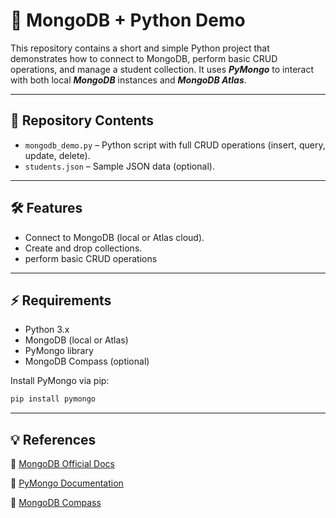 # :memo: MongoDB + Python Demo

This repository contains a short and simple Python project that demonstrates how to connect to MongoDB, perform basic CRUD operations, and manage a student collection. It uses ***PyMongo*** to interact with both local ***MongoDB*** instances and ***MongoDB Atlas***.

---

## 📂 Repository Contents

- `mongodb_demo.py` – Python script with full CRUD operations (insert, query, update, delete).  
- `students.json` – Sample JSON data (optional).  

---

## 🛠️ Features

- Connect to MongoDB (local or Atlas cloud).  
- Create and drop collections.  
- perform basic CRUD operations 

---

## ⚡ Requirements

- Python 3.x  
- MongoDB (local or Atlas)  
- PyMongo library
- MongoDB Compass (optional)

Install PyMongo via pip:

```bash
pip install pymongo
```

---

## 💡 References
:link: [MongoDB Official Docs](https://www.mongodb.com/docs/)

:link: [PyMongo Documentation](https://pymongo.readthedocs.io/en/stable/)

:link: [MongoDB Compass](https://www.mongodb.com/products/tools/compass)




